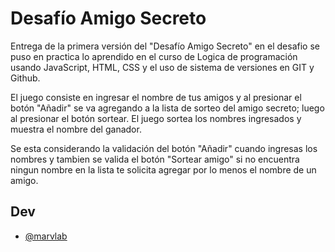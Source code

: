 
# Desafío Amigo Secreto

Entrega de la primera versión del "Desafío Amigo Secreto" en el desafio se puso en practica lo aprendido en el curso de Logica de programación usando JavaScript, HTML, CSS y el uso de sistema de versiones en GIT y Github.

El juego consiste en ingresar el nombre de tus amigos y al presionar el botón "Añadir" se va agregando a la lista de sorteo del amigo secreto; luego al presionar el botón sortear. El juego sortea los nombres ingresados y muestra el nombre del ganador.

Se esta considerando la validación del botón "Añadir" cuando ingresas los nombres y tambien se valida el botón "Sortear amigo" si no encuentra ningun nombre en la lista te solicita agregar por lo menos el nombre de un amigo.







## Dev

- [@marvlab](https://github.com/marvlab/)

